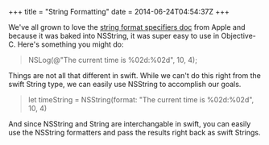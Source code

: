 +++
title = "String Formatting"
date = 2014-06-24T04:54:37Z
+++

We've all grown to love the [string format specifiers doc](https://developer.apple.com/library/ios/documentation/cocoa/conceptual/Strings/Articles/formatSpecifiers.html) from Apple and because it was baked into NSString, it was super easy to use in Objective-C. Here's something you might do:

> NSLog(@"The current time is %02d:%02d", 10, 4);

Things are not all that different in swift. While we can't do this right from the swift String type, we can easily use NSString to accomplish our goals.

> let timeString = NSString(format: "The current time is %02d:%02d", 10, 4)

And since NSString and String are interchangable in swift, you can easily use the NSString formatters and pass the results right back as swift Strings.
